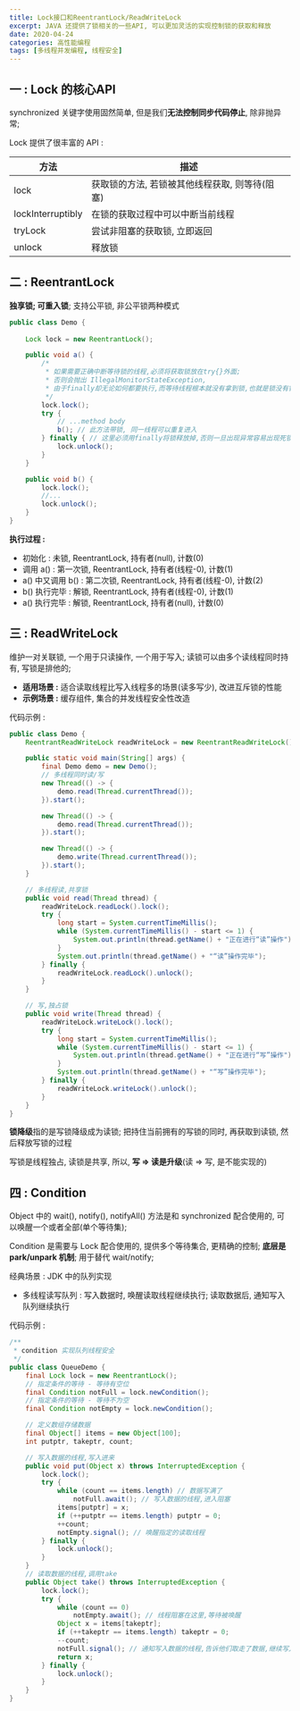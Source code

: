 ```yaml
---
title: Lock接口和ReentrantLock/ReadWriteLock
excerpt: JAVA 还提供了锁相关的一些API, 可以更加灵活的实现控制锁的获取和释放
date: 2020-04-24
categories: 高性能编程
tags: [多线程并发编程, 线程安全]
---
```




## 一 : Lock 的核心API

synchronized 关键字使用固然简单, 但是我们**无法控制同步代码停止**, 除非抛异常; 



Lock 提供了很丰富的 API : 

| 方法              | 描述                                           |
| ----------------- | ---------------------------------------------- |
| lock              | 获取锁的方法, 若锁被其他线程获取, 则等待(阻塞) |
| lockInterruptibly | 在锁的获取过程中可以中断当前线程               |
| tryLock           | 尝试非阻塞的获取锁, 立即返回                   |
| unlock            | 释放锁                                         |

## 二 : ReentrantLock

**独享锁; 可重入锁**; 支持公平锁, 非公平锁两种模式

```java
public class Demo {
    
    Lock lock = new ReentrantLock();

    public void a() {
        /*
         * 如果需要正确中断等待锁的线程,必须将获取锁放在try{}外面;
         * 否则会抛出 IllegalMonitorStateException,
         * 由于finally却无论如何都要执行,而等待线程根本就没有拿到锁,也就是锁没有锁定监视器
         */
        lock.lock();
        try {
            // ...method body
            b(); // 此方法带锁, 同一线程可以重复进入
        } finally { // 这里必须用finally将锁释放掉,否则一旦出现异常容易出现死锁
            lock.unlock(); 
        }
    }

    public void b() {
        lock.lock();
        //...
        lock.unlock();
    }
}
```

**执行过程 :**

- 初始化 : 未锁, ReentrantLock, 持有者(null), 计数(0)
- 调用 a() : 第一次锁, ReentrantLock, 持有者(线程-0), 计数(1) 
- a() 中又调用 b() : 第二次锁, ReentrantLock, 持有者(线程-0), 计数(2)
- b() 执行完毕 : 解锁, ReentrantLock, 持有者(线程-0), 计数(1)
- a() 执行完毕 : 解锁, ReentrantLock, 持有者(null), 计数(0)

## 三 : ReadWriteLock

维护一对关联锁, 一个用于只读操作, 一个用于写入; 读锁可以由多个读线程同时持有, 写锁是排他的; 

* **适用场景 :** 适合读取线程比写入线程多的场景(读多写少), 改进互斥锁的性能
* **示例场景 :** 缓存组件, 集合的并发线程安全性改造

代码示例 : 

```java
public class Demo {
    ReentrantReadWriteLock readWriteLock = new ReentrantReadWriteLock();

    public static void main(String[] args) {
        final Demo demo = new Demo();
        // 多线程同时读/写
        new Thread(() -> {
            demo.read(Thread.currentThread());
        }).start();

        new Thread(() -> {
            demo.read(Thread.currentThread());
        }).start();

        new Thread(() -> {
            demo.write(Thread.currentThread());
        }).start();
    }

    // 多线程读,共享锁
    public void read(Thread thread) {
        readWriteLock.readLock().lock();
        try {
            long start = System.currentTimeMillis();
            while (System.currentTimeMillis() - start <= 1) {
                System.out.println(thread.getName() + "正在进行“读”操作");
            }
            System.out.println(thread.getName() + "“读”操作完毕");
        } finally {
            readWriteLock.readLock().unlock();
        }
    }

    // 写,独占锁
    public void write(Thread thread) {
        readWriteLock.writeLock().lock();
        try {
            long start = System.currentTimeMillis();
            while (System.currentTimeMillis() - start <= 1) {
                System.out.println(thread.getName() + "正在进行“写”操作");
            }
            System.out.println(thread.getName() + "“写”操作完毕");
        } finally {
            readWriteLock.writeLock().unlock();
        }
    }
}
```

**锁降级**指的是写锁降级成为读锁; 把持住当前拥有的写锁的同时, 再获取到读锁, 然后释放写锁的过程

写锁是线程独占, 读锁是共享, 所以, **写 => 读是升级**(读 => 写, 是不能实现的)

## 四 : Condition

Object 中的 wait(), notify(), notifyAll() 方法是和 synchronized 配合使用的, 可以唤醒一个或者全部(单个等待集);

Condition 是需要与 Lock 配合使用的, 提供多个等待集合, 更精确的控制; **底层是 park/unpark 机制**; 用于替代 wait/notify; 

经典场景 : JDK 中的队列实现

- 多线程读写队列 : 写入数据时, 唤醒读取线程继续执行; 读取数据后, 通知写入队列继续执行

代码示例 : 

```java
/**
 * condition 实现队列线程安全
 */ 
public class QueueDemo {
    final Lock lock = new ReentrantLock();
    // 指定条件的等待 - 等待有空位
    final Condition notFull = lock.newCondition();
    // 指定条件的等待 - 等待不为空
    final Condition notEmpty = lock.newCondition();

    // 定义数组存储数据
    final Object[] items = new Object[100];
    int putptr, takeptr, count;

    // 写入数据的线程,写入进来
    public void put(Object x) throws InterruptedException {
        lock.lock();
        try {
            while (count == items.length) // 数据写满了
                notFull.await(); // 写入数据的线程,进入阻塞
            items[putptr] = x;
            if (++putptr == items.length) putptr = 0;
            ++count;
            notEmpty.signal(); // 唤醒指定的读取线程
        } finally {
            lock.unlock();
        }
    }
    // 读取数据的线程,调用take
    public Object take() throws InterruptedException {
        lock.lock();
        try {
            while (count == 0)
                notEmpty.await(); // 线程阻塞在这里,等待被唤醒
            Object x = items[takeptr];
            if (++takeptr == items.length) takeptr = 0;
            --count;
            notFull.signal(); // 通知写入数据的线程,告诉他们取走了数据,继续写入
            return x;
        } finally {
            lock.unlock();
        }
    }
}
```

